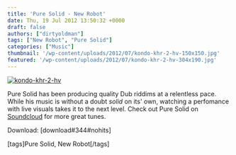 ```yaml
---
title: 'Pure Solid - New Robot'
date: Thu, 19 Jul 2012 13:50:32 +0000
draft: false
authors: ["dirtyoldman"]
tags: ["New Robot", "Pure Solid"]
categories: ["Music"]
thumbnail: '/wp-content/uploads/2012/07/kondo-khr-2-hv-150x150.jpg'
featured: '/wp-content/uploads/2012/07/kondo-khr-2-hv-304x190.jpg'
---
```


[![](/wp-content/uploads/2012/07/kondo-khr-2-hv-e1342704972831.jpg "kondo-khr-2-hv")](/2012/07/19/pure-solid-new-robot/kondo-khr-2-hv/)

Pure Solid has been producing quality Dub riddims at a relentless pace. While his music is without a doubt _solid_ on its' own, watching a perfomance with live visuals takes it to the next level. Check out Pure Solid on [Soundcloud](https://soundcloud.com/pure-solid) for more great tunes.

Download: \[download#344#nohits\]

\[tags\]Pure Solid, New Robot\[/tags\]